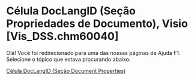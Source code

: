 
# Célula DocLangID (Seção Propriedades de Documento), Visio [Vis_DSS.chm60040]

Olá! Você foi redirecionado para uma das nossas páginas de Ajuda F1. Selecione o tópico que estava procurando abaixo.

[Célula DocLangID (Seção Document Properties)](http://msdn.microsoft.com/library/38391818-21c9-9450-2ed1-11cc1d862310%28Office.15%29.aspx)

